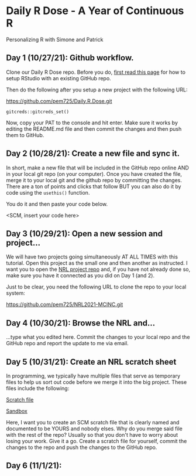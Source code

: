 # Daily R Dose - A Year of Continuous R
Personalizing R with Simone and Patrick

## Day 1 (10/27/21):  Github workflow.  

Clone our Daily R Dose repo.  Before you do, [first read this page](https://happygitwithr.com/new-github-first.html) for how to setup RStudio with an existing GitHub repo.

Then do the following after you setup a new project with the following URL:

https://github.com/pem725/Daily.R.Dose.git

`gitcreds::gitcreds_set()`

Now, copy your PAT to the console and hit enter.  Make sure it works by editing the README.md file and then commit the changes and then push them to GitHub.

## Day 2 (10/28/21):  Create a new file and sync it.

In short, make a new file that will be included in the GitHub repo online AND in your local git repo (on your computer).  Once you have created the file, merge it to your local git and the github repo by committing the changes.  There are a ton of points and clicks that follow BUT you can also do it by code using the `usethis()` function.  

You do it and then paste your code below.

<SCM, insert your code here>

## Day 3 (10/29/21): Open a new session and project...

We will have two projects going simultaneously AT ALL TIMES with this tutorial.  Open this project as the small one and then another as instructed.  I want you to open the [NRL project repo](https://github.com/pem725/NRL2021-MCINC.git) and, if you have not already done so, make sure you have it connected as you did on Day 1 (and 2).

Just to be clear, you need the following URL to clone the repo to your local system:

https://github.com/pem725/NRL2021-MCINC.git

## Day 4 (10/30/21):  Browse the NRL and...

...type what you edited here.  Commit the changes to your local repo and the GitHub repo and report the update to me via email.

## Day 5 (10/31/21):  Create an NRL scratch sheet

In programming, we typically have multiple files that serve as temporary files to help us sort out code before we merge it into the big project.  These files include the following:

[Scratch file](https://www.collinsdictionary.com/us/dictionary/english/scratch-file)

[Sandbox](https://searchsecurity.techtarget.com/definition/sandbox)

Here, I want you to create an SCM scratch file that is clearly named and documented to be YOURS and nobody elses.  Why do you merge said file with the rest of the repo?  Usually so that you don't have to worry about losing your work.  Give it a go.  Create a scratch file for yourself, commit the changes to the repo and push the changes to the GitHub repo.

## Day 6 (11/1/21):
